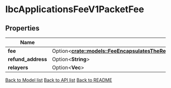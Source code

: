 # IbcApplicationsFeeV1PacketFee

## Properties

Name | Type | Description | Notes
------------ | ------------- | ------------- | -------------
**fee** | Option<[**crate::models::FeeEncapsulatesTheRecvAckAndTimeoutFeesAssociatedWithAnIbcPacket**](fee_encapsulates_the_recv__ack_and_timeout_fees_associated_with_an_IBC_packet.md)> |  | [optional]
**refund_address** | Option<**String**> |  | [optional]
**relayers** | Option<**Vec<String>**> |  | [optional]

[Back to Model list](../README.md#documentation-for-models) [Back to API list](../README.md#documentation-for-api-endpoints) [Back to README](../README.md)


